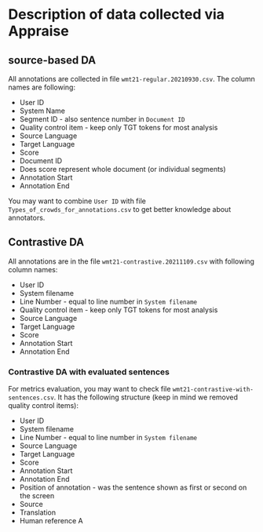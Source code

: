 # Description of data collected via Appraise

## source-based DA

All annotations are collected in file `wmt21-regular.20210930.csv`. The column names are following:

 * User ID
 * System Name
 * Segment ID - also sentence number in `Document ID`
 * Quality control item - keep only TGT tokens for most analysis
 * Source Language
 * Target Language
 * Score
 * Document ID
 * Does score represent whole document (or individual segments)
 * Annotation Start
 * Annotation End

 You may want to combine `User ID` with file `Types_of_crowds_for_annotations.csv` to get better knowledge about annotators.

 ## Contrastive DA

 All annotations are in the file `wmt21-contrastive.20211109.csv` with following column names:

 * User ID
 * System filename
 * Line Number - equal to line number in `System filename`
 * Quality control item - keep only TGT tokens for most analysis
 * Source Language
 * Target Language
 * Score
 * Annotation Start
 * Annotation End

 ### Contrastive DA with evaluated sentences

 For metrics evaluation, you may want to check file `wmt21-contrastive-with-sentences.csv`. It has the following structure (keep in mind we removed quality control items):

 * User ID
 * System filename
 * Line Number - equal to line number in `System filename`
 * Source Language
 * Target Language
 * Score
 * Annotation Start
 * Annotation End
 * Position of annotation - was the sentence shown as first or second on the screen
 * Source
 * Translation
 * Human reference A

